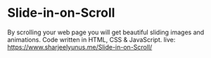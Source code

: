 # Slide-in-on-Scroll
By scrolling your web page you will get beautiful sliding images and animations.
Code written in HTML, CSS & JavaScript.
live: https://www.sharjeelyunus.me/Slide-in-on-Scroll/
